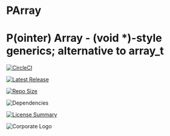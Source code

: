 # PArray
P(ointer) Array - (void *)-style generics; alternative to array_t
==========
[![CircleCI](https://img.shields.io/circleci/build/github/InnovAnon-Inc/PArray/?color=%23FF1100&logo=InnovAnon%2C%20Inc.&logoColor=%23FF1133&style=plastic)](https://circleci.com/gh/InnovAnon-Inc/PArray/)

[![Latest Release](https://img.shields.io/github/commits-since/InnovAnon-Inc/PArray//latest?color=%23FF1100&include_prereleases&logo=InnovAnon%2C%20Inc.&logoColor=%23FF1133&style=plastic)](https://github.com/InnovAnon-Inc/PArray//releases/latest)

[![Repo Size](https://img.shields.io/github/repo-size/InnovAnon-Inc/PArray/?color=%23FF1100&logo=InnovAnon%2C%20Inc.&logoColor=%23FF1133&style=plastic)](https://github.com/InnovAnon-Inc/PArray/)

![Dependencies](https://img.shields.io/librariesio/github/InnovAnon-Inc/PArray/?color=%23FF1100&style=plastic)

[![License Summary](https://img.shields.io/github/license/InnovAnon-Inc/PArray/?color=%23FF1100&label=Free%20Code%20for%20a%20Free%20World%21&logo=InnovAnon%2C%20Inc.&logoColor=%23FF1133&style=plastic)](https://tldrlegal.com/license/unlicense#summary)

![Corporate Logo](https://i.imgur.com/UD8y4Is.gif)

